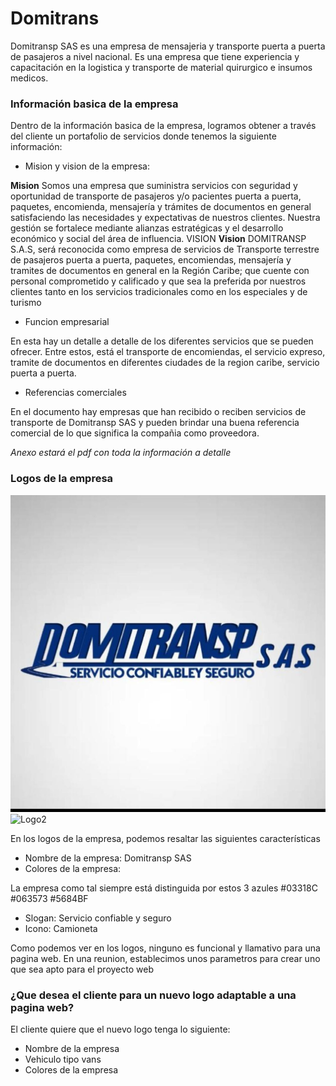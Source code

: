 # Domitrans 

Domitransp SAS es una empresa de mensajeria y transporte puerta a puerta de pasajeros a nivel nacional. Es una empresa que tiene experiencia y capacitación en la logistica y transporte de material quirurgico e insumos medicos.

### Información basica de la empresa

Dentro de la información basica de la empresa, logramos obtener a través del cliente un portafolio de servicios donde tenemos la siguiente información:

* Mision y vision de la empresa:

**Mision**
Somos una empresa que suministra servicios con seguridad y oportunidad de transporte de pasajeros y/o pacientes puerta a puerta, paquetes, encomienda, mensajería y trámites de documentos en general satisfaciendo las necesidades y expectativas de nuestros clientes. Nuestra gestión se fortalece mediante alianzas estratégicas y el desarrollo económico y social del área de influencia. 
VISION 
**Vision**
DOMITRANSP S.A.S, será reconocida como empresa de servicios de Transporte terrestre de pasajeros puerta a puerta, paquetes, encomiendas, mensajería y tramites de documentos en general en la Región Caribe; que cuente con personal comprometido y calificado y que sea la preferida por nuestros clientes tanto en los servicios tradicionales como en los especiales y de turismo 

* Funcion empresarial 

En esta hay un detalle a detalle de los diferentes servicios que se pueden ofrecer. Entre estos, está el transporte de encomiendas, el servicio expreso, tramite de documentos en diferentes ciudades de la region caribe, servicio puerta a puerta. 

* Referencias comerciales

En el documento hay empresas que han recibido o reciben servicios de transporte de Domitransp SAS y pueden brindar una buena referencia comercial de lo que significa la compañia como proveedora.

*Anexo estará el pdf con toda la información a detalle*

### Logos de la empresa

![Logo1](/Anexos/logo1.jpg)
![Logo2](/Anexos/logo2.png)

En los logos de la empresa, podemos resaltar las siguientes características

* Nombre de la empresa: Domitransp SAS
* Colores de la empresa: 

La empresa como tal siempre está distinguida por estos 3 azules 
#03318C
#063573
#5684BF

* Slogan: Servicio confiable y seguro
* Icono: Camioneta

Como podemos ver en los logos, ninguno es funcional y llamativo para una pagina web. En una reunion, establecimos unos parametros para crear uno que sea apto para el proyecto web

### ¿Que desea el cliente para un nuevo logo adaptable a una pagina web?

El cliente quiere que el nuevo logo tenga lo siguiente:

* Nombre de la empresa
* Vehiculo tipo vans 
* Colores de la empresa
